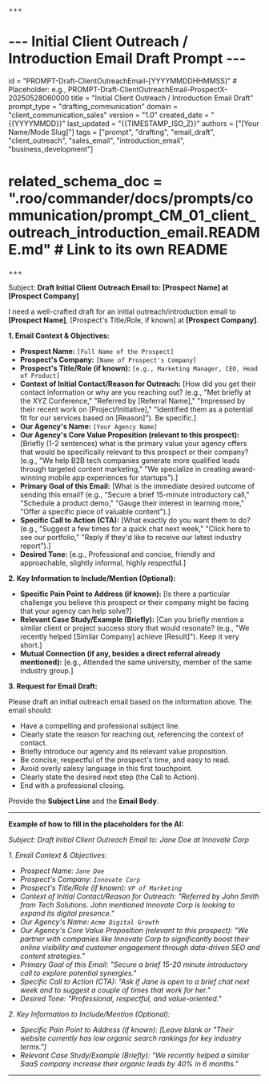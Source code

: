 +++
# --- Initial Client Outreach / Introduction Email Draft Prompt ---
id = "PROMPT-Draft-ClientOutreachEmail-[YYYYMMDDHHMMSS]" # Placeholder: e.g., PROMPT-Draft-ClientOutreachEmail-ProspectX-20250528060000
title = "Initial Client Outreach / Introduction Email Draft"
prompt_type = "drafting_communication"
domain = "client_communication_sales"
version = "1.0"
created_date = "{{YYYYMMDD}}"
last_updated = "{{TIMESTAMP_ISO_Z}}"
authors = ["[Your Name/Mode Slug]"]
tags = ["prompt", "drafting", "email_draft", "client_outreach", "sales_email", "introduction_email", "business_development"]
# related_schema_doc = ".roo/commander/docs/prompts/communication/prompt_CM_01_client_outreach_introduction_email.README.md" # Link to its own README
+++

Subject: **Draft Initial Client Outreach Email to: [Prospect Name] at [Prospect Company]**

I need a well-crafted draft for an initial outreach/introduction email to **[Prospect Name]**, [Prospect's Title/Role, if known] at **[Prospect Company]**.

**1. Email Context & Objectives:**
   *   **Prospect Name:** `[Full Name of the Prospect]`
   *   **Prospect's Company:** `[Name of Prospect's Company]`
   *   **Prospect's Title/Role (if known):** `[e.g., Marketing Manager, CEO, Head of Product]`
   *   **Context of Initial Contact/Reason for Outreach:** [How did you get their contact information or why are you reaching out? (e.g., "Met briefly at the XYZ Conference," "Referred by [Referral Name]," "Impressed by their recent work on [Project/Initiative]," "Identified them as a potential fit for our services based on [Reason]"). Be specific.]
   *   **Our Agency's Name:** `[Your Agency Name]`
   *   **Our Agency's Core Value Proposition (relevant to this prospect):** [Briefly (1-2 sentences) what is the primary value your agency offers that would be specifically relevant to this prospect or their company? (e.g., "We help B2B tech companies generate more qualified leads through targeted content marketing," "We specialize in creating award-winning mobile app experiences for startups").]
   *   **Primary Goal of this Email:** [What is the immediate desired outcome of sending this email? (e.g., "Secure a brief 15-minute introductory call," "Schedule a product demo," "Gauge their interest in learning more," "Offer a specific piece of valuable content").]
   *   **Specific Call to Action (CTA):** [What exactly do you want them to do? (e.g., "Suggest a few times for a quick chat next week," "Click here to see our portfolio," "Reply if they'd like to receive our latest industry report").]
   *   **Desired Tone:** [e.g., Professional and concise, friendly and approachable, slightly informal, highly respectful.]

**2. Key Information to Include/Mention (Optional):**
   *   **Specific Pain Point to Address (if known):** [Is there a particular challenge you believe this prospect or their company might be facing that your agency can help solve?]
   *   **Relevant Case Study/Example (Briefly):** [Can you briefly mention a similar client or project success story that would resonate? (e.g., "We recently helped [Similar Company] achieve [Result]"). Keep it very short.]
   *   **Mutual Connection (if any, besides a direct referral already mentioned):** [e.g., Attended the same university, member of the same industry group.]

**3. Request for Email Draft:**

Please draft an initial outreach email based on the information above. The email should:
*   Have a compelling and professional subject line.
*   Clearly state the reason for reaching out, referencing the context of contact.
*   Briefly introduce our agency and its relevant value proposition.
*   Be concise, respectful of the prospect's time, and easy to read.
*   Avoid overly salesy language in this first touchpoint.
*   Clearly state the desired next step (the Call to Action).
*   End with a professional closing.

Provide the **Subject Line** and the **Email Body**.

---
**Example of how to fill in the placeholders for the AI:**

*Subject: Draft Initial Client Outreach Email to: Jane Doe at Innovate Corp*

*1. Email Context & Objectives:*
   *   *Prospect Name: `Jane Doe`*
   *   *Prospect's Company: `Innovate Corp`*
   *   *Prospect's Title/Role (if known): `VP of Marketing`*
   *   *Context of Initial Contact/Reason for Outreach: "Referred by John Smith from Tech Solutions. John mentioned Innovate Corp is looking to expand its digital presence."*
   *   *Our Agency's Name: `Acme Digital Growth`*
   *   *Our Agency's Core Value Proposition (relevant to this prospect): "We partner with companies like Innovate Corp to significantly boost their online visibility and customer engagement through data-driven SEO and content strategies."*
   *   *Primary Goal of this Email: "Secure a brief 15-20 minute introductory call to explore potential synergies."*
   *   *Specific Call to Action (CTA): "Ask if Jane is open to a brief chat next week and to suggest a couple of times that work for her."*
   *   *Desired Tone: "Professional, respectful, and value-oriented."*

*2. Key Information to Include/Mention (Optional):*
   *   *Specific Pain Point to Address (if known): [Leave blank or "Their website currently has low organic search rankings for key industry terms."]*
   *   *Relevant Case Study/Example (Briefly): "We recently helped a similar SaaS company increase their organic leads by 40% in 6 months."*
---